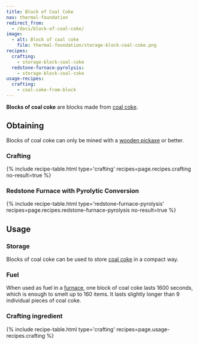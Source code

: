 ```yaml
---
title: Block of Coal Coke
nav: thermal-foundation
redirect_from:
  - /docs/block-of-coal-coke/
image:
  - alt: Block of coal coke
    file: thermal-foundation/storage-block-coal-coke.png
recipes:
  crafting:
    - storage-block-coal-coke
  redstone-furnace-pyrolysis:
    - storage-block-coal-coke
usage-recipes:
  crafting:
    - coal-coke-from-block
---
```


**Blocks of coal coke** are blocks made from [coal coke](/docs/thermal-foundation/coal-coke/).


Obtaining
---------

Blocks of coal coke can only be mined with a [wooden
pickaxe](https://minecraft.gamepedia.com/Pickaxe) or better.

### Crafting
{% include recipe-table.html type='crafting' recipes=page.recipes.crafting no-result=true %}

### Redstone Furnace with Pyrolytic Conversion
{% include recipe-table.html type='redstone-furnace-pyrolysis' recipes=page.recipes.redstone-furnace-pyrolysis no-result=true %}


Usage
-----

### Storage
Blocks of coal coke can be used to store [coal coke](/docs/thermal-foundation/coal-coke/) in a
compact way.

### Fuel
When used as fuel in a [furnace](https://minecraft.gamepedia.com/Furnace), one
block of coal coke lasts 1600 seconds, which is enough to smelt up to 160 items.
It lasts slightly longer than 9 individual pieces of coal coke.

### Crafting ingredient
{% include recipe-table.html type='crafting' recipes=page.usage-recipes.crafting %}
